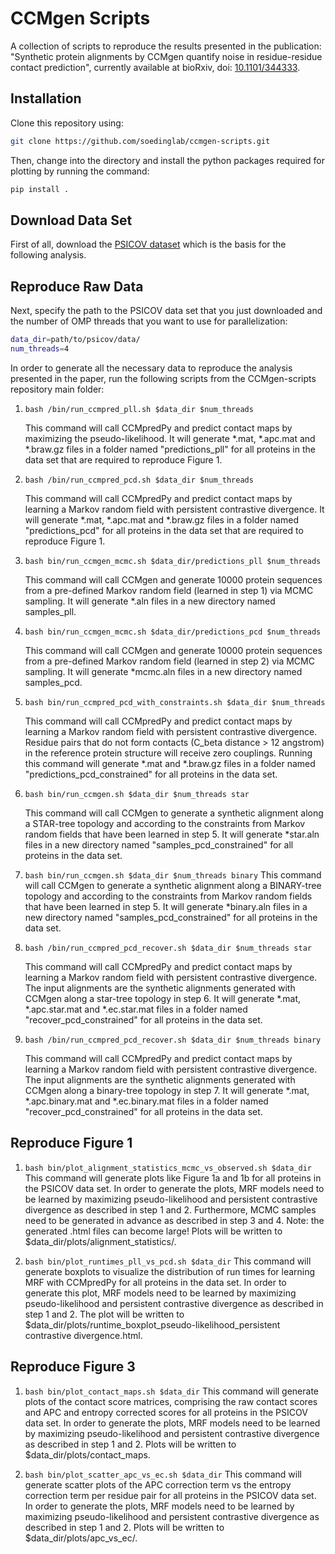 # CCMgen Scripts

A collection of scripts to reproduce the results presented in the publication: 
"Synthetic protein alignments by CCMgen quantify noise in residue-residue contact prediction", currently available at bioRxiv, doi: [10.1101/344333](https://doi.org/10.1101/344333).


## Installation

Clone this repository using:

```bash
git clone https://github.com/soedinglab/ccmgen-scripts.git
```

Then, change into the directory and install the python packages required for plotting by running the command:

```bash
pip install .
```

## Download Data Set

First of all, download the [PSICOV dataset](http://bioinfadmin.cs.ucl.ac.uk/downloads/PSICOV/suppdata/) which is the basis for the following analysis.


## Reproduce Raw Data

Next, specify the path to the PSICOV data set that you just downloaded and the number of OMP threads that you want to use for parallelization:

```bash
data_dir=path/to/psicov/data/
num_threads=4

```

In order to generate all the necessary data to reproduce the analysis presented in the paper, run the following scripts from the CCMgen-scripts repository main folder:

1. ```bash /bin/run_ccmpred_pll.sh $data_dir $num_threads```

	This command will call CCMpredPy and predict contact maps by maximizing the pseudo-likelihood. 
	It will generate *.mat, *.apc.mat and *.braw.gz files in a folder named "predictions_pll" for all proteins in the data set that are required to reproduce Figure 1.

2. ```bash /bin/run_ccmpred_pcd.sh $data_dir $num_threads```

      This command will call CCMpredPy and predict contact maps by learning a Markov random field with persistent contrastive divergence. 
      It will generate *.mat, *.apc.mat and *.braw.gz files in a folder named "predictions_pcd" for all proteins in the data set that are required to reproduce Figure 1.

3. ```bash bin/run_ccmgen_mcmc.sh $data_dir/predictions_pll $num_threads```

	This command will call CCMgen and generate 10000 protein sequences from a pre-defined Markov random field (learned in step 1) via MCMC sampling.
	It will generate *.aln files in a new directory named samples_pll.

4. ```bash bin/run_ccmgen_mcmc.sh $data_dir/predictions_pcd $num_threads```

      This command will call CCMgen and generate 10000 protein sequences from a pre-defined Markov random field (learned in step 2) via MCMC sampling.
      It will generate *mcmc.aln files in a new directory named samples_pcd.

5. ```bash bin/run_ccmpred_pcd_with_constraints.sh $data_dir $num_threads```

	This command will call CCMpredPy and predict contact maps by learning a Markov random field with persistent contrastive divergence.
	Residue pairs that do not form contacts (C_beta distance > 12 angstrom) in the reference protein structure will receive zero couplings. 
	Running this command will generate *.mat and *.braw.gz files in a folder named "predictions_pcd_constrained" for all proteins in the data set.

6. ```bash bin/run_ccmgen.sh $data_dir $num_threads star```

	This command will call CCMgen to generate a synthetic alignment along a STAR-tree topology and according to the constraints from Markov random
	fields that have been learned in step 5. 
	It will generate *star.aln files in a new directory named "samples_pcd_constrained" for all proteins in the data set.

7. ```bash bin/run_ccmgen.sh $data_dir $num_threads binary```
        This command will call CCMgen to generate a synthetic alignment along a BINARY-tree topology and according to the constraints from Markov random
        fields that have been learned in step 5.
        It will generate *binary.aln files in a new directory named "samples_pcd_constrained" for all proteins in the data set.
	
8. ```bash /bin/run_ccmpred_pcd_recover.sh $data_dir $num_threads star```

	This command will call CCMpredPy and predict contact maps by learning a Markov random field with persistent contrastive divergence.
	The input alignments are the synthetic alignments generated with CCMgen along a star-tree topology in step 6.
	It will generate *.mat, *.apc.star.mat and *.ec.star.mat files in a folder named "recover_pcd_constrained" for all proteins in the data set.


9. ```bash /bin/run_ccmpred_pcd_recover.sh $data_dir $num_threads binary```

      This command will call CCMpredPy and predict contact maps by learning a Markov random field with persistent contrastive divergence.
      The input alignments are the synthetic alignments generated with CCMgen along a binary-tree topology in step 7.
      It will generate *.mat, *.apc.binary.mat and *.ec.binary.mat files in a folder named "recover_pcd_constrained" for all proteins in the data set.

## Reproduce Figure 1

1. ```bash bin/plot_alignment_statistics_mcmc_vs_observed.sh $data_dir```
	This command will generate plots like Figure 1a and 1b for all proteins in the PSICOV data set.
	In order to generate the plots, MRF models need to be learned by maximizing pseudo-likelihood and persistent contrastive divergence as described in step 1 and 2. 
	Furthermore, MCMC samples need to be generated in advance as described in step 3 and 4.
	Note: the generated .html files can become large!
	Plots will be written to $data_dir/plots/alignment_statistics/.
	
2. ```bash bin/plot_runtimes_pll_vs_pcd.sh $data_dir```
	This command will generate boxplots to visualize the distribution of run times for learning MRF with CCMpredPy for all proteins in the data set. 
	In order to generate this plot, MRF models need to be learned by maximizing pseudo-likelihood and persistent contrastive divergence as described in step 1 and 2.
	The plot will be written to $data_dir/plots/runtime_boxplot_pseudo-likelihood_persistent contrastive divergence.html.

## Reproduce Figure 3

1. ```bash bin/plot_contact_maps.sh $data_dir```
	This command will generate plots of the contact score matrices, comprising the raw contact scores and APC and entropy corrected scores for all proteins in the PSICOV data set.
	In order to generate the plots, MRF models need to be learned by maximizing pseudo-likelihood and persistent contrastive divergence as described in step 1 and 2.
	Plots will be written to $data_dir/plots/contact_maps.

2. ```bash bin/plot_scatter_apc_vs_ec.sh $data_dir```
	This command will generate scatter plots of the APC correction term vs the entropy correction term per residue pair for all proteins in the PSICOV data set.
	In order to generate the plots, MRF models need to be learned by maximizing pseudo-likelihood and persistent contrastive divergence as described in step 1 and 2.
	Plots will be written to $data_dir/plots/apc_vs_ec/.

